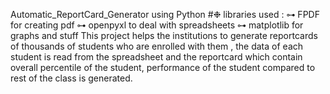 Automatic_ReportCard_Generator using Python
#❉ libraries used : 
⊶ FPDF for creating pdf
⊶ openpyxl to deal with spreadsheets
⊶ matplotlib for graphs and stuff 
This project helps the institutions to generate reportcards of  thousands of students who are enrolled with them , the data of each student is read from the spreadsheet and the reportcard which contain overall percentile of the student, performance of the student compared to rest of the class is generated. 
